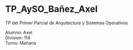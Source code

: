 # TP_AySO_Bañez_Axel
TP del Primer Parcial de Arquitectura y Sistemas Operativos

Alumno: Axel  
Division: 114  
Turno: Mañana  

 
